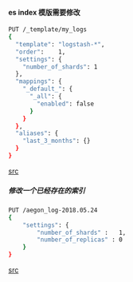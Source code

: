 #### es index 模版需要修改

```bash
PUT /_template/my_logs 
{
  "template": "logstash-*", 
  "order":    1, 
  "settings": {
    "number_of_shards": 1 
  },
  "mappings": {
    "_default_": { 
      "_all": {
        "enabled": false
      }
    }
  },
  "aliases": {
    "last_3_months": {} 
  }
}
```
[src](https://www.elastic.co/guide/cn/elasticsearch/guide/current/index-templates.html)


##### 修改一个已经存在的索引
```bash
PUT /aegon_log-2018.05.24
{
    "settings": {
        "number_of_shards" :   1,
        "number_of_replicas" : 0
    }
}
```
[src](https://www.elastic.co/guide/cn/elasticsearch/guide/current/index-management.html)
